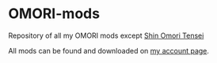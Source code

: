 # OMORI-mods
Repository of all my OMORI mods except [Shin Omori Tensei](https://mods.one/mod/shinomoritensei)

All mods can be found and downloaded on [my account page](https://mods.one/author/matthiewpurple).
